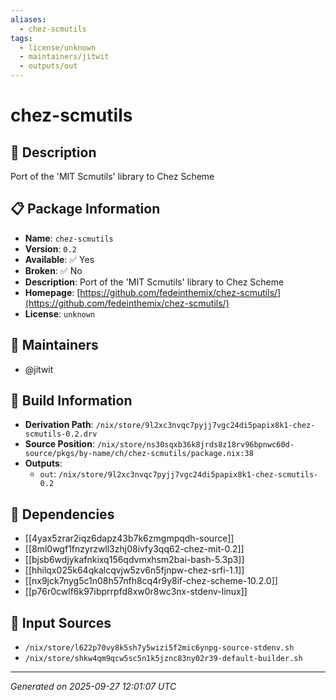 ```yaml
---
aliases:
  - chez-scmutils
tags:
  - license/unknown
  - maintainers/jitwit
  - outputs/out
---
```


# chez-scmutils

## 📝 Description

Port of the 'MIT Scmutils' library to Chez Scheme

## 📋 Package Information

- **Name**: `chez-scmutils`
- **Version**: `0.2`
- **Available**: ✅ Yes
- **Broken**: ✅ No
- **Description**: Port of the 'MIT Scmutils' library to Chez Scheme
- **Homepage**: [https://github.com/fedeinthemix/chez-scmutils/](https://github.com/fedeinthemix/chez-scmutils/)
- **License**: `unknown`
## 👥 Maintainers

- @jitwit


## 🔧 Build Information

- **Derivation Path**: `/nix/store/9l2xc3nvqc7pyjj7vgc24di5papix8k1-chez-scmutils-0.2.drv`
- **Source Position**: `/nix/store/ns30sqxb36k8jrds8z18rv96bpnwc60d-source/pkgs/by-name/ch/chez-scmutils/package.nix:38`
- **Outputs**:
  - `out`:  `/nix/store/9l2xc3nvqc7pyjj7vgc24di5papix8k1-chez-scmutils-0.2`

## 🔗 Dependencies

- [[4yax5zrar2iqz6dapz43b7k6zmgmpqdh-source]]
- [[8ml0wgf1fnzyrzwll3zhj08ivfy3qq62-chez-mit-0.2]]
- [[bjsb6wdjykafnkixq156qdvmxhsm2bai-bash-5.3p3]]
- [[hhilqx025k64qkalcqvjw5zv6n5fjnpw-chez-srfi-1.1]]
- [[nx9jck7nyg5c1n08h57nfh8cq4r9y8if-chez-scheme-10.2.0]]
- [[p76r0cwlf6k97ibprrpfd8xw0r8wc3nx-stdenv-linux]]

## 📁 Input Sources

- `/nix/store/l622p70vy8k5sh7y5wizi5f2mic6ynpg-source-stdenv.sh`
- `/nix/store/shkw4qm9qcw5sc5n1k5jznc83ny02r39-default-builder.sh`

---
*Generated on 2025-09-27 12:01:07 UTC*

